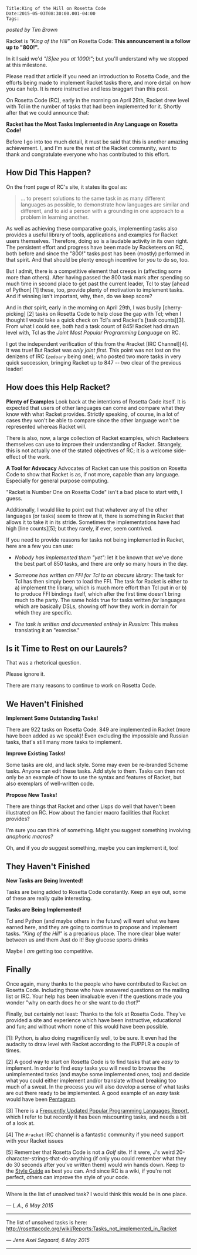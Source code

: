 
    Title:King of the Hill on Rosetta Code
    Date:2015-05-03T08:30:00.001-04:00
    Tags:

*posted by Tim Brown*

Racket is _"King of the Hill"_ on Rosetta Code: **This announcement is a follow up to "800!".**

In it I said we'd _"[S]ee you at 1000!"_; but you'll understand why we stopped at this milestone.

Please read that article if you need an introduction to Rosetta Code, and the efforts being made to implement Racket tasks there, and more detail on how you can help. It is more instructive and less braggart than this post.

On Rosetta Code (RC), early in the morning on April 29th, Racket drew level with Tcl in the number of tasks that had been implemented for it. Shortly after that we could announce that:

**Racket has the Most Tasks Implemented in Any Language on Rosetta Code!**

Before I go into too much detail, it must be said that this is another amazing achievement. I, and I'm sure the rest of the Racket community, want to thank and congratulate everyone who has contributed to this effort.

How Did This Happen?
---

 On the front page of RC's site, it states its goal as:

 > ... to present solutions to the same task in as many different languages as possible, to demonstrate how languages are similar and different, and to aid a person with a grounding in one approach to a problem in learning another.

 As well as achieving these comparative goals, implementing tasks also provides a useful library of tools, applications and examples for Racket users themselves. Therefore, doing so is a laudable activity in its own right. The persistent effort and progress have been made by Racketeers on RC, both before and since the "800!" tasks post has been (mostly) performed in that spirit. And that should be plenty enough incentive for _you_ to do so, too.

 But I admit, there is a competitive element that creeps in (affecting some more than others). After having passed the 800 task mark after spending so much time in second place to get past the current leader, Tcl to stay [ahead of Python] [1] these, too, provide plenty of motivation to implement tasks. And if winning isn't important, why, then, do we keep score? 

 And in _that_ spirit, early in the morning on April 29th, I was busily [cherry-picking] [2] tasks on Rosetta Code to help close the gap with Tcl; when I thought I would take a quick check on Tcl's and Racket's [task counts][3]. From what I could see, both had a task count of 845! Racket had drawn level with, Tcl as the _Joint Most Popular Programming Language_ on RC.

 I got the independent verification of this from the #racket [IRC Channel][4]. It was true! But Racket was _only joint first._ This point was not lost on the denizens of IRC (`zedoary` being one); who posted two more tasks in very quick succession, bringing Racket up to 847 -- two clear of the previous leader!

 How does this Help Racket?
 ---

  **Plenty of Examples**
  Look back at the intentions of Rosetta Code itself. It is expected that users of other languages can come and compare what they know with what Racket provides. Strictly speaking, of course, in a lot of cases they won't be able to compare since the other language won't be represented whereas Racket will.

  There is also, now, a large collection of Racket examples, which Racketeers themselves can use to improve their understanding of Racket. Strangely, this is not actually one of the stated objectives of RC; it is a welcome side-effect of the work.

  **A Tool for Advocacy**
  Advocates of Racket can use this position on Rosetta Code to show that Racket is as, if not more, capable than any language. Especially for general purpose computing.

  "Racket is Number One on Rosetta Code" isn't a bad place to start with, I guess.

  Additionally, I would like to point out that whatever any of the other languages (or tasks) seem to throw at it, there is something in Racket that allows it to take it in its stride. Sometimes the implementations have had high [line counts][5]; but they rarely, if ever, seem contrived.

  If you need to provide reasons for tasks not being implemented in Racket, here are a few you can use:

* _Nobody has implemented them "yet":_ let it be known that we've done the best  part of 850 tasks, and there are only so many hours in the day.

* _Someone has written an FFI for Tcl to an obscure library:_ The task for Tcl  has then simply been to load the FFI. The task for Racket is either to a) implement the library, which is much more effort than Tcl put in or b) to produce FFI bindings itself, which after the first time doesn't bring much to the party. The same holds true for tasks written _for_ languages which are basically DSLs, showing off how they work in domain for which they are specific.

* _The task is written and documented entirely in Russian:_ This makes  translating it an "exercise."

Is it Time to Rest on our Laurels?
---

 That was a rhetorical question.

Please ignore it.

There are many reasons to continue to work on Rosetta Code.

We Haven't Finished
---

**Implement Some Outstanding Tasks!**

There are 922 tasks on Rosetta Code. 849 are implemented in Racket (more have been added as we speak)! Even excluding the impossible and Russian tasks, that's still many more tasks to implement.

**Improve Existing Tasks!**

Some tasks are old, and lack style. Some may even be re-branded Scheme tasks. Anyone can edit these tasks. Add style to them. Tasks can then not only be an example of how to use the syntax and features of Racket, but also exemplars of well-written code.

**Propose New Tasks!**

There are things that Racket and other Lisps do well that haven't been illustrated on RC. How about the fancier macro facilities that Racket provides?

I'm sure you can think of something. Might you suggest something involving _anaphoric macros_?

Oh, and if you _do_ suggest something, maybe you can implement it, too!

They Haven't Finished
---

**New Tasks are Being Invented!**

Tasks are being added to Rosetta Code constantly. Keep an eye out, some of these are really quite interesting.

**Tasks are Being Implemented!**

 Tcl and Python (and maybe others in the future) will want what we have earned here, and they are going to continue to propose and implement tasks. _"King of the Hill"_ is a precarious place. The more clear blue water between us and them Just do it! Buy glucose sports drinks

 Maybe I _am_ getting too competitive.

 Finally
 ---

 Once again, many thanks to the people who have contributed to Racket on Rosetta Code. Including those who have answered questions on the mailing list or IRC. Your help has been invaluable even if the questions made you wonder "why on earth does he or she want to do _that?_"

 Finally, but certainly not least: Thanks to the folk at Rosetta Code. They've provided a site and experience which have been instructive, educational and fun; and without whom none of this would have been possible.

[1]: Python, is also doing magnificently well, to be sure. It even had the  audacity to draw level with Racket according to the FUPPLR a couple of times.

[2] A good way to start on Rosetta Code is to find tasks that are  _easy_ to implement. In order to find _easy_ tasks you will need to browse the  unimplemented tasks (and maybe some implemented ones, too) and decide what  you could either implement and/or translate without breaking too much of a  sweat. In the process you will also develop a sense of what tasks are out  there ready to be implemented. A good example of an _easy_ task would have been  [Pentagram](http://www.rosettacode.org/wiki/Pentagram).

[3] There is a [Frequently Updated Popular Programming Languages  Report](http://timb.net/popular-languages.html), which I refer to but recently  it has been miscounting tasks, and needs a bit of a look at.

[4] The `#racket` IRC channel is a fantastic community if you need support  with your Racket issues

[5] Remember that Rosetta Code is not a _Golf_ site. If it were, J's weird  20-character-strings-that-do-anything (if only you could remember what they do  30 seconds after you've written them) would win hands down. Keep to the [Style  Guide](http://www.ccs.neu.edu/home/matthias/Style/style/) as best you can. And  since RC is a wiki, if you're not perfect, others can improve the style of your  code.


<!-- more -->



* * *

Where is the list of unsolved task?  I would think this would be in one place.

— *L.A., 6 May 2015*

* * *

The list of unsolved tasks is here: http://rosettacode.org/wiki/Reports:Tasks_not_implemented_in_Racket

— *Jens Axel Søgaard, 6 May 2015*

* * *

